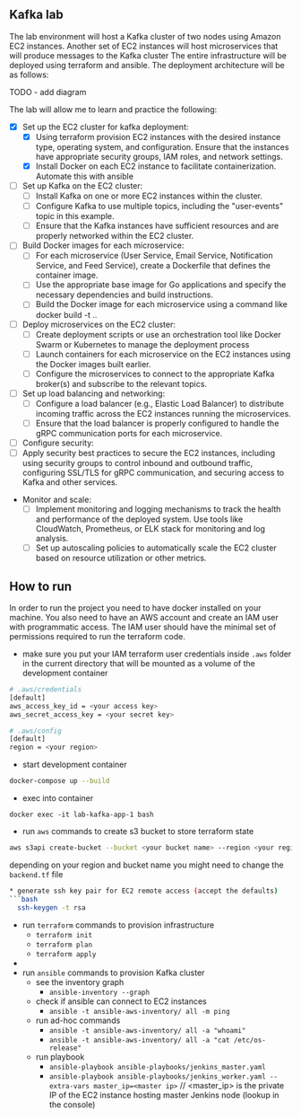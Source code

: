 ## Kafka lab
The lab environment will host a Kafka cluster of two nodes using Amazon EC2 instances.
Another set of EC2 instances will host microservices that will produce messages to the Kafka cluster
The entire infrastructure will be deployed using terraform and ansible.
The deployment architecture will be as follows:

TODO - add diagram

The lab will allow me to learn and practice the following:

* [X] Set up the EC2 cluster for kafka deployment:
  -  [X] Using terraform provision EC2 instances with the desired instance type, operating system, and configuration. Ensure that the instances have appropriate security groups, IAM roles, and network settings.
  - [X] Install Docker on each EC2 instance to facilitate containerization. Automate this with ansible
* [ ] Set up Kafka on the EC2 cluster:
  - [ ] Install Kafka on one or more EC2 instances within the cluster. 
  - [ ] Configure Kafka to use multiple topics, including the "user-events" topic in this example.
  - [ ] Ensure that the Kafka instances have sufficient resources and are properly networked within the EC2 cluster.
* [ ] Build Docker images for each microservice:
  - [ ] For each microservice (User Service, Email Service, Notification Service, and Feed Service), create a Dockerfile that defines the container image.
  - [ ] Use the appropriate base image for Go applications and specify the necessary dependencies and build instructions.
  - [ ] Build the Docker image for each microservice using a command like docker build -t <image-name> ..
* [ ] Deploy microservices on the EC2 cluster:
  - [ ] Create deployment scripts or use an orchestration tool like Docker Swarm or Kubernetes to manage the deployment process
  - [ ] Launch containers for each microservice on the EC2 instances using the Docker images built earlier.
  - [ ] Configure the microservices to connect to the appropriate Kafka broker(s) and subscribe to the relevant topics.
* [ ] Set up load balancing and networking:
  - [ ] Configure a load balancer (e.g., Elastic Load Balancer) to distribute incoming traffic across the EC2 instances running the microservices.
  - [ ] Ensure that the load balancer is properly configured to handle the gRPC communication ports for each microservice.
* [ ] Configure security:
* [ ] Apply security best practices to secure the EC2 instances, including using security groups to control inbound and outbound traffic, configuring SSL/TLS for gRPC communication, and securing access to Kafka and other services.
* Monitor and scale:
  - [ ] Implement monitoring and logging mechanisms to track the health and performance of the deployed system. Use tools like CloudWatch, Prometheus, or ELK stack for monitoring and log analysis.
  - [ ] Set up autoscaling policies to automatically scale the EC2 cluster based on resource utilization or other metrics.

## How to run

In order to run the project you need to have docker installed on your machine.
You also need to have an AWS account and create an IAM user with programmatic access.
The IAM user should have the minimal set of permissions required to run the terraform code.

* make sure you put your IAM terraform user credentials inside `.aws` folder in the current directory that will be mounted as a volume of the development container 

```bash
# .aws/credentials
[default]
aws_access_key_id = <your access key>
aws_secret_access_key = <your secret key>

# .aws/config
[default]
region = <your region>
```

* start development container

```bash
docker-compose up --build
```

* exec into container

```
docker exec -it lab-kafka-app-1 bash
```

* run `aws` commands to create s3 bucket to store terraform state

```bash
aws s3api create-bucket --bucket <your bucket name> --region <your region name> --create-bucket-configuration LocationConstraint=<your region name>
```

depending on your region and bucket name you might need to change the `backend.tf` file

```bash
* generate ssh key pair for EC2 remote access (accept the defaults)
```bash
  ssh-keygen -t rsa
```

* run `terraform` commands to provision infrastructure
  - `terraform init`
  - `terraform plan`
  - `terraform apply`
* 
* run `ansible` commands to provision Kafka cluster
  - see the inventory graph
    - `ansible-inventory --graph`
  - check if ansible can connect to EC2 instances
    - `ansible -t ansible-aws-inventory/ all -m ping`
  - run ad-hoc commands
    - `ansible -t ansible-aws-inventory/ all -a "whoami"`
    - `ansible -t ansible-aws-inventory/ all -a "cat /etc/os-release"`
  - run playbook
    - `ansible-playbook ansible-playbooks/jenkins_master.yaml`
    - `ansible-playbook ansible-playbooks/jenkins_worker.yaml --extra-vars master_ip=<master ip>` // <master_ip> is the private IP of the EC2 instance hosting master Jenkins node (lookup in the console)


